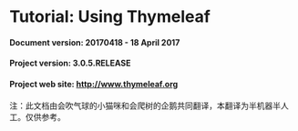 



# Tutorial: Using Thymeleaf









#### Document version: 20170418 - 18 April 2017

#### Project version: 3.0.5.RELEASE

#### Project web site: http://www.thymeleaf.org


注：此文档由会吹气球的小猫咪和会爬树的企鹅共同翻译，本翻译为半机器半人工。仅供参考。

